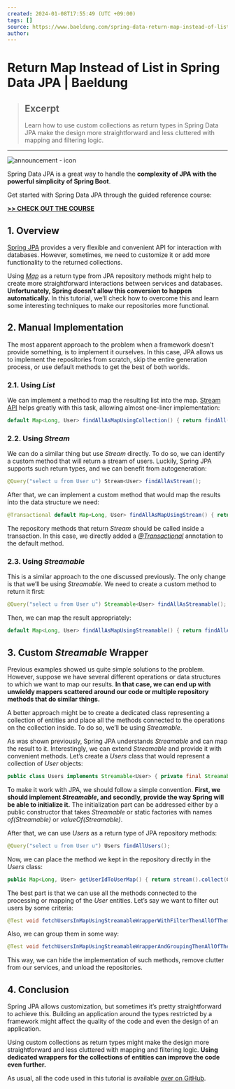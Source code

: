 ```yaml
---
created: 2024-01-08T17:55:49 (UTC +09:00)
tags: []
source: https://www.baeldung.com/spring-data-return-map-instead-of-list
author: 
---
```


# Return Map Instead of List in Spring Data JPA | Baeldung

> ## Excerpt
> Learn how to use custom collections as return types in Spring Data JPA make the design more straightforward and less cluttered with mapping and filtering logic.

---
![announcement - icon](https://www.baeldung.com/wp-content/uploads/2022/04/announcement-icon.png)

Spring Data JPA is a great way to handle the **complexity of JPA with the powerful simplicity of Spring Boot**.

Get started with Spring Data JPA through the guided reference course:

**[\>> CHECK OUT THE COURSE](https://www.baeldung.com/courselsd-NPI-EA-1fOru)**

## 1\. Overview[](https://www.baeldung.com/spring-data-return-map-instead-of-list#overview)

[Spring JPA](https://www.baeldung.com/the-persistence-layer-with-spring-data-jpa) provides a very flexible and convenient API for interaction with databases. However, sometimes, we need to customize it or add more functionality to the returned collections.

Using _[Map](https://www.baeldung.com/java-hashmap)_ as a return type from JPA repository methods might help to create more straightforward interactions between services and databases. **Unfortunately, Spring doesn’t allow this conversion to happen automatically.** In this tutorial, we’ll check how to overcome this and learn some interesting techniques to make our repositories more functional.

## 2\. Manual Implementation[](https://www.baeldung.com/spring-data-return-map-instead-of-list#manual-implementation)

The most apparent approach to the problem when a framework doesn’t provide something, is to implement it ourselves. In this case, JPA allows us to implement the repositories from scratch, skip the entire generation process, or use default methods to get the best of both worlds.

### 2.1. Using _List_[](https://www.baeldung.com/spring-data-return-map-instead-of-list#1-using-list)

We can implement a method to map the resulting list into the map. [Stream API](https://www.baeldung.com/java-8-streams) helps greatly with this task, allowing almost one-liner implementation:

```java
default Map<Long, User> findAllAsMapUsingCollection() { return findAll().stream() .collect(Collectors.toMap(User::getId, Function.identity())); }
```

### 2.2. Using _Stream_[](https://www.baeldung.com/spring-data-return-map-instead-of-list#2-using-stream)

We can do a similar thing but use _Stream_ directly. To do so, we can identify a custom method that will return a stream of users. Luckily, Spring JPA supports such return types, and we can benefit from autogeneration:

```java
@Query("select u from User u") Stream<User> findAllAsStream();
```

After that, we can implement a custom method that would map the results into the data structure we need:

```java
@Transactional default Map<Long, User> findAllAsMapUsingStream() { return findAllAsStream() .collect(Collectors.toMap(User::getId, Function.identity())); }
```

The repository methods that return _Stream_ should be called inside a transaction. In this case, we directly added a [_@Transactional_](https://www.baeldung.com/transaction-configuration-with-jpa-and-spring) annotation to the default method.

### 2.3. Using _Streamable_[](https://www.baeldung.com/spring-data-return-map-instead-of-list#3-using-streamable)

This is a similar approach to the one discussed previously. The only change is that we’ll be using _Streamable_. We need to create a custom method to return it first:

```java
@Query("select u from User u") Streamable<User> findAllAsStreamable();
```

Then, we can map the result appropriately:

```java
default Map<Long, User> findAllAsMapUsingStreamable() { return findAllAsStreamable().stream() .collect(Collectors.toMap(User::getId, Function.identity())); }
```

## 3\. Custom _Streamable_ Wrapper[](https://www.baeldung.com/spring-data-return-map-instead-of-list#custom-streamable-wrapper)

Previous examples showed us quite simple solutions to the problem. However, suppose we have several different operations or data structures to which we want to map our results. **In that case, we can end up with unwieldy mappers scattered around our code or multiple repository methods that do similar things.**

A better approach might be to create a dedicated class representing a collection of entities and place all the methods connected to the operations on the collection inside. To do so, we’ll be using _Streamable_.

As was shown previously, Spring JPA understands _Streamable_ and can map the result to it. Interestingly, we can extend _Streamable_ and provide it with convenient methods. Let’s create a _Users_ class that would represent a collection of _User_ objects:

```java
public class Users implements Streamable<User> { private final Streamable<User> userStreamable; public Users(Streamable<User> userStreamable) { this.userStreamable = userStreamable; } @Override public Iterator<User> iterator() { return userStreamable.iterator(); } // custom methods }
```

To make it work with JPA, we should follow a simple convention. **First, we should implement _Streamable_, and secondly, provide the way Spring will be able to initialize it.** The initialization part can be addressed either by a public constructor that takes _Streamable_ or static factories with names _of(Streamable<T>)_ or _valueOf(Streamable<T>)_.

After that, we can use _Users_ as a return type of JPA repository methods:

```java
@Query("select u from User u") Users findAllUsers();
```

Now, we can place the method we kept in the repository directly in the _Users_ class:

```java
public Map<Long, User> getUserIdToUserMap() { return stream().collect(Collectors.toMap(User::getId, Function.identity())); }
```

The best part is that we can use all the methods connected to the processing or mapping of the _User_ entities. Let’s say we want to filter out users by some criteria:

```java
@Test void fetchUsersInMapUsingStreamableWrapperWithFilterThenAllOfThemPresent() { Users users = repository.findAllUsers(); int maxNameLength = 4; List<User> actual = users.getAllUsersWithShortNames(maxNameLength); User[] expected = { new User(9L, "Moe", "Oddy"), new User(25L, "Lane", "Endricci"), new User(26L, "Doro", "Kinforth"), new User(34L, "Otho", "Rowan"), new User(39L, "Mel", "Moffet") }; assertThat(actual).containsExactly(expected); }
```

Also, we can group them in some way:

```java
@Test void fetchUsersInMapUsingStreamableWrapperAndGroupingThenAllOfThemPresent() { Users users = repository.findAllUsers(); Map<Character, List<User>> alphabeticalGrouping = users.groupUsersAlphabetically(); List<User> actual = alphabeticalGrouping.get('A'); User[] expected = { new User(2L, "Auroora", "Oats"), new User(4L, "Alika", "Capin"), new User(20L, "Artus", "Rickards"), new User(27L, "Antonina", "Vivian")}; assertThat(actual).containsExactly(expected); }
```

This way, we can hide the implementation of such methods, remove clutter from our services, and unload the repositories.

## 4\. Conclusion[](https://www.baeldung.com/spring-data-return-map-instead-of-list#conclusion)

Spring JPA allows customization, but sometimes it’s pretty straightforward to achieve this. Building an application around the types restricted by a framework might affect the quality of the code and even the design of an application.

Using custom collections as return types might make the design more straightforward and less cluttered with mapping and filtering logic. **Using dedicated wrappers for the collections of entities can improve the code even further.**

As usual, all the code used in this tutorial is available [over on GitHub](https://github.com/eugenp/tutorials/tree/master/persistence-modules/spring-data-jpa-query-3).
